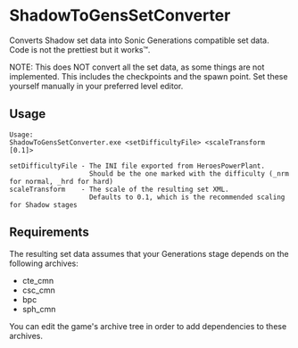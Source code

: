 # ShadowToGensSetConverter
Converts Shadow set data into Sonic Generations compatible set data. Code is not the prettiest but it works:tm:.

NOTE: This does NOT convert all the set data, as some things are not implemented. This includes the checkpoints and the spawn point. Set these yourself manually in your preferred level editor.

## Usage
```
Usage:
ShadowToGensSetConverter.exe <setDifficultyFile> <scaleTransform [0.1]>

setDifficultyFile - The INI file exported from HeroesPowerPlant. 
                    Should be the one marked with the difficulty (_nrm for normal, _hrd for hard)
scaleTransform    - The scale of the resulting set XML. 
                    Defaults to 0.1, which is the recommended scaling for Shadow stages
```

## Requirements
The resulting set data assumes that your Generations stage depends on the following archives:

- cte_cmn
- csc_cmn
- bpc
- sph_cmn

You can edit the game's archive tree in order to add dependencies to these archives.

